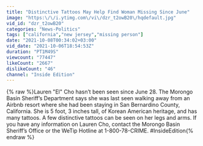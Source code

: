 ```yaml
---
title: "Distinctive Tattoos May Help Find Woman Missing Since June"
image: "https:\/\/i.ytimg.com\/vi\/dzr_t2owB20\/hqdefault.jpg"
vid_id: "dzr_t2owB20"
categories: "News-Politics"
tags: ["california","new jersey","missing person"]
date: "2021-10-08T00:34:02+03:00"
vid_date: "2021-10-06T18:54:53Z"
duration: "PT1M49S"
viewcount: "77447"
likeCount: "2667"
dislikeCount: "46"
channel: "Inside Edition"
---
```

{% raw %}Lauren &quot;El&quot; Cho hasn’t been seen since June 28. The Morongo Basin Sheriff’s Department says she was last seen walking away from an Airbnb resort where she had been staying in San Bernardino County, California. She is 5 foot, 3 inches tall, of Korean American heritage, and has many tattoos. A few distinctive tattoos can be seen on her legs and arms. If you have any information on Lauren Cho, contact the Morongo Basin Sheriff’s Office or the WeTip Hotline at 1-800-78-CRIME. #InsideEdition{% endraw %}
